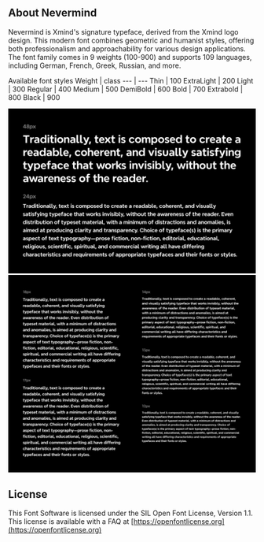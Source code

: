 ## About Nevermind

Nevermind is Xmind's signature typeface, derived from the Xmind logo design. This modern font combines geometric and
humanist styles, offering both professionalism and approachability for various design applications. The font family
comes in 9 weights (100-900) and supports 109 languages, including German, French, Greek, Russian, and more.

Available font styles
Weight | class
--- | ---
Thin | 100
ExtraLight | 200
Light | 300
Regular | 400
Medium | 500
DemiBold | 600
Bold | 700
Extrabold | 800
Black | 900

![Image](documentation/image1.png)
![Image](documentation/image2.png)

## License

This Font Software is licensed under the SIL Open Font License, Version 1.1.
This license is available with a FAQ at [https://openfontlicense.org](https://openfontlicense.org)
